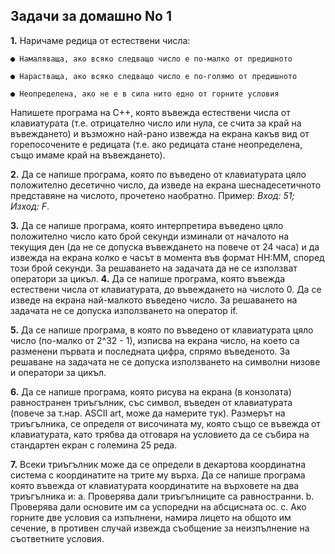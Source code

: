 ## Задачи за домашно No 1

**1.** Наричаме редица от естествени числа:

    ● Намаляваща, ако всяко следващо число е по-малко от предишното
    
    ● Нарастваща, ако всяко следващо число е по-голямо от предишното
    
    ● Неопределена, ако не е в сила нито едно от горните условия
    
Напишете програма на C++, която въвежда естествени числа от клавиатурата (т.е.
отрицателно число или нула, се счита за край на въвеждането) и възможно най-рано извежда
на екрана какъв вид от горепосочените е редицата (т.е. ако редицата стане неопределена,
също имаме край на въвеждането).

**2.** Да се напише програма, която по въведено от клавиатурата цяло положително десетично
    число, да изведе на екрана шеснадесетичното представяне на числото, прочетено наобратно.
    Пример: _Вход: 51; Изход: F_.
    
**3.** Да се напише програма, която интерпретира въведено цяло положително число като брой
    секунди изминали от началото на текущия ден (да не се допуска въвеждането на повече от 24
    часа) и да извежда на екрана колко е часът в момента във формат HH:MM, според този брой
    секунди. За решаването на задачата да не се използват оператори за цикъл.
**4.** Да се напише програма, която въвежда естествени числа от клавиатурата, до въвеждането на
    числото 0. Да се изведе на екрана най-малкото въведено число. За решаването на задачата не
    се допуска използването на оператор if.
    
**5.** Да се напише програма, в която по въведено от клавиатурата цяло число (по-малко от 2^32 - 1),
    изписва на екрана число, на което са разменени първата и последната цифра, спрямо
    въведеното. За решаване на задачата не се допуска използването на символни низове и
    оператори за цикъл.
    
**6.** Да се напише програма, която рисува на екрана (в конзолата) равностранен триъгълник, със
    символ, въведен от клавиатурата (повече за т.нар. ASCII art, може да намерите тук). Размерът
    на триъгълника, се определя от височината му, която също се въвежда от клавиатурата, като
    трябва да отговаря на условието да се събира на стандартен екран с големина 25 реда.
    
**7.** Всеки триъгълник може да се определи в декартова координатна система с координатите на
    трите му върха. Да се напише програма която въвежда от клавиатурата координатите на
    върховете на два триъгълника и:
       a. Проверява дали триъгълниците са равностранни.
       b. Проверява дали основите им са успоредни на абсцисната ос.
       c. Ако горните две условия са изпълнени, намира лицето на общото им сечение, в
          противен случай извежда съобщение за неизпълнение на съответните условия.
